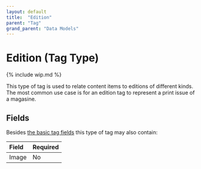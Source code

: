 ```yaml
---
layout: default
title:  "Edition"
parent: "Tag"
grand_parent: "Data Models"
---
```


# Edition (Tag Type)

{% include wip.md %}

This type of tag is used to relate content items to editions of different kinds. 
The most common use case is for an edition tag to represent a print issue of a magasine.

## Fields

Besides [the basic tag fields](tag.md#fields) this type of tag may also contain:

| Field                                             | Required |
|:--------------------------------------------------|:---------|
| Image                                             | No       |
